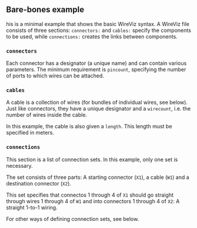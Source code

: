 ## Bare-bones example

his is a minimal example that shows the basic WireViz syntax. A WireViz file consists of three sections: `connectors:` and `cables:` specify the components to be used, while `connections:` creates the links between components.

### `connectors`

Each connector has a designator (a unique name) and can contain various parameters. The minimum requirement is `pincount`, specifying the number of ports to which wires can be attached.

### `cables`

A cable is a collection of wires (for bundles of individual wires, see below). Just like connectors, they have a unique designator and a `wirecount`, i.e. the number of wires inside the cable.

In this example, the cable is also given a `length`. This length must be specified in meters.

### `connections`

This section is a list of connection sets. In this example, only one set is necessary.

The set consists of three parts: A starting connector (`X1`), a cable (`W1`) and a destination connector (`X2`).

This set specifies that connectos 1 through 4 of `X1` should go straight through wires 1 through 4 of `W1` and into connectors 1 through 4 of `X2`: A straight 1-to-1 wiring.

For other ways of defining connection sets, see below.
